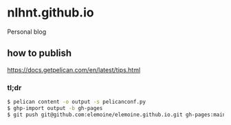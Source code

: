 # nlhnt.github.io
Personal blog

## how to publish
https://docs.getpelican.com/en/latest/tips.html

### tl;dr
```bash
$ pelican content -o output -s pelicanconf.py
$ ghp-import output -b gh-pages
$ git push git@github.com:elemoine/elemoine.github.io.git gh-pages:main
```